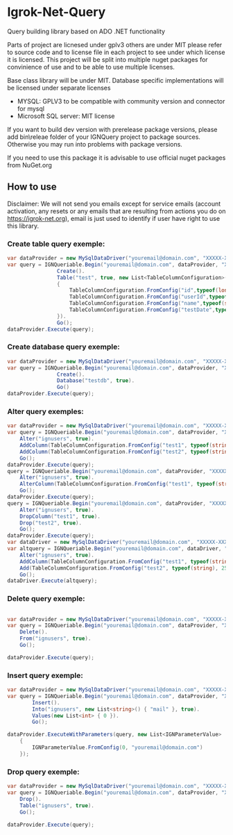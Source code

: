 # Igrok-Net-Query
Query building library based on ADO .NET functionality

Parts of project are licnesed under gplv3 others are under MIT please refer to source code and to license file in each project to see under which license it is licensed.
This project will be split into multiple nuget packages for convinience of use and to be able to use multiple licenses.

Base class library will be under MIT.
Database specific implementations will be licensed under separate licenses
 * MYSQL: GPLV3 to be compatible with community version and connector for mysql
 * Microsoft SQL server: MIT license

If you want to build dev version with prerelease package versions, please add bin\releae folder of your IGNQuery project to package sources.
Otherwise you may run into problems with package versions.

If you need to use this package it is advisable to use official nuget packages from NuGet.org

## How to use
Disclaimer:
We will not send you emails except for service emails (account activation, any resets or any emails that are resulting from actions you do on https://igrok-net.org), email is just used to identify if user have right to use this library.

### Create table query exemple:

``` csharp
var dataProvider = new MySqlDataDriver("youremail@domain.com", "XXXXX-XXXXX-XXXXX-XXXXX-XXXXX");
var query = IGNQueriable.Begin("youremail@domain.com", dataProvider, "XXXXX-XXXXX-XXXXX-XXXXX-XXXXX").
                Create().
                Table("test", true, new List<TableColumnConfiguration>()
                {
                    TableColumnConfiguration.FromConfig("id",typeof(long),0,true,true,true,null),
                    TableColumnConfiguration.FromConfig("userId",typeof(long),0,true,false,false,null),
                    TableColumnConfiguration.FromConfig("name",typeof(string),255,false,false,false,null),
                    TableColumnConfiguration.FromConfig("testDate",typeof(DateTime),0,false,false,false,null)
                }).
                Go();
dataProvider.Execute(query);
```

### Create database query exemple:

``` csharp
var dataProvider = new MySqlDataDriver("youremail@domain.com", "XXXXX-XXXXX-XXXXX-XXXXX-XXXXX");
var query = IGNQueriable.Begin("youremail@domain.com", dataProvider, "XXXXX-XXXXX-XXXXX-XXXXX-XXXXX").
                Create().
                Database("testdb", true).
                Go()
dataProvider.Execute(query);
```

### Alter query exemples:

``` csharp
var dataProvider = new MySqlDataDriver("youremail@domain.com", "XXXXX-XXXXX-XXXXX-XXXXX-XXXXX");
var query = IGNQueriable.Begin("youremail@domain.com", dataProvider, "XXXXX-XXXXX-XXXXX-XXXXX-XXXXX").
    Alter("ignusers", true).
    AddColumn(TableColumnConfiguration.FromConfig("test1", typeof(string), 25, false, false, false, ""),true).
    AddColumn(TableColumnConfiguration.FromConfig("test2", typeof(string), 25, false, false, false, ""),true).
    Go();
dataProvider.Execute(query);
query = IGNQueriable.Begin("youremail@domain.com", dataProvider, "XXXXX-XXXXX-XXXXX-XXXXX-XXXXX").
    Alter("ignusers", true).
    AlterColumn(TableColumnConfiguration.FromConfig("test1", typeof(string), 25, false, false, false, ""),true).
    Go();
dataProvider.Execute(query);
query = IGNQueriable.Begin("youremail@domain.com", dataProvider, "XXXXX-XXXXX-XXXXX-XXXXX-XXXXX").
    Alter("ignusers", true).
    DropColumn("test1", true).
    Drop("test2", true).
    Go();
dataProvider.Execute(query);
var dataDriver = new MySqlDataDriver("youremail@domain.com", "XXXXX-XXXXX-XXXXX-XXXXX-XXXXX");
var altquery = IGNQueriable.Begin("youremail@domain.com", dataDriver, "XXXXX-XXXXX-XXXXX-XXXXX-XXXXX").
    Alter("ignusers", true).
    AddColumn(TableColumnConfiguration.FromConfig("test1", typeof(string), 25, false, false, false, ""),true).
    Add(TableColumnConfiguration.FromConfig("test2", typeof(string), 25, false, false, false, ""),true).
    Go();
dataDriver.Execute(altquery);
```

### Delete query exemple:

``` csharp

var dataProvider = new MySqlDataDriver("youremail@domain.com", "XXXXX-XXXXX-XXXXX-XXXXX-XXXXX");
var query = IGNQueriable.Begin("youremail@domain.com", dataProvider, "XXXXX-XXXXX-XXXXX-XXXXX-XXXXX").
    Delete().
    From("ignusers", true).
    Go();

dataProvider.Execute(query);
```

### Insert query exemple:

``` csharp
var dataProvider = new MySqlDataDriver("youremail@domain.com", "XXXXX-XXXXX-XXXXX-XXXXX-XXXXX");
var query = IGNQueriable.Begin("youremail@domain.com", dataProvider, "XXXXX-XXXXX-XXXXX-XXXXX-XXXXX").
        Insert().
        Into("ignusers", new List<string>() { "mail" }, true).
        Values(new List<int> { 0 }).
        Go();

dataProvider.ExecuteWithParameters(query, new List<IGNParameterValue>
    {
        IGNParameterValue.FromConfig(0, "youremail@domain.com")
    });
```

### Drop query exemple:

``` csharp
var dataProvider = new MySqlDataDriver("youremail@domain.com", "XXXXX-XXXXX-XXXXX-XXXXX-XXXXX");
var query = IGNQueriable.Begin("youremail@domain.com", dataProvider, "XXXXX-XXXXX-XXXXX-XXXXX-XXXXX").
    Drop().
    Table("ignusers", true).
    Go();

dataProvider.Execute(query);
```